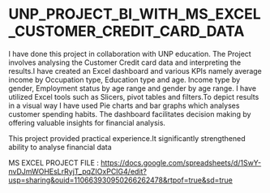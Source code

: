 # UNP_PROJECT_BI_WITH_MS_EXCEL_CUSTOMER_CREDIT_CARD_DATA 

I have done this project in collaboration with UNP education. The Project involves analysing the Customer Credit card data and interpreting the results.I have created an Excel dashboard and various KPIs namely average income by Occupation type, Education type and age. Income type by gender, Employment status by age range and gender by age range.
I have utilized Excel tools such as Slicers, pivot tables and filters.To depict results in a visual way I have used Pie charts and bar graphs which analyses customer spending habits. The dashboard facilitates decision making by offering valuable insights for financial analysis.

This project provided practical experience.It significantly strengthened ability to analyse financial data

MS EXCEL PROJECT FILE : https://docs.google.com/spreadsheets/d/1SwY-nvDJmWOHEsLrRyjT_pqZIOxPCIG4/edit?usp=sharing&ouid=110663930950266262478&rtpof=true&sd=true
